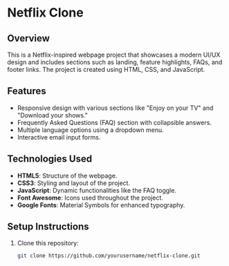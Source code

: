 # Netflix Clone

## Overview
This is a Netflix-inspired webpage project that showcases a modern UI/UX design and includes sections such as landing, feature highlights, FAQs, and footer links. The project is created using HTML, CSS, and JavaScript.

## Features
- Responsive design with various sections like "Enjoy on your TV" and "Download your shows."
- Frequently Asked Questions (FAQ) section with collapsible answers.
- Multiple language options using a dropdown menu.
- Interactive email input forms.

## Technologies Used
- **HTML5**: Structure of the webpage.
- **CSS3**: Styling and layout of the project.
- **JavaScript**: Dynamic functionalities like the FAQ toggle.
- **Font Awesome**: Icons used throughout the project.
- **Google Fonts**: Material Symbols for enhanced typography.

## Setup Instructions
1. Clone this repository:
   ```bash
   git clone https://github.com/yourusername/netflix-clone.git
